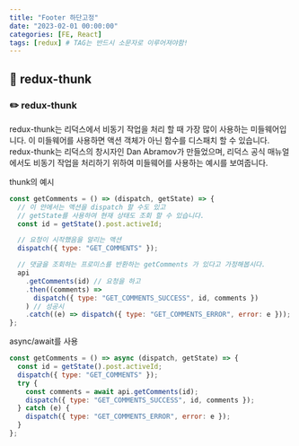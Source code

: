 ```yaml
---
title: "Footer 하단고정"
date: "2023-02-01 00:00:00"
categories: [FE, React]
tags: [redux] # TAG는 반드시 소문자로 이루어져야함!
---
```


## 📌 redux-thunk

### ✏️ redux-thunk

redux-thunk는 리덕스에서 비동기 작업을 처리 할 때 가장 많이 사용하는 미들웨어입니다. 이 미들웨어를 사용하면 액션 객체가 아닌 함수를 디스패치 할 수 있습니다. redux-thunk는 리덕스의 창시자인 Dan Abramov가 만들었으며, 리덕스 공식 매뉴얼에서도 비동기 작업을 처리하기 위하여 미들웨어를 사용하는 예시를 보여줍니다.

thunk의 예시

```javascript
const getComments = () => (dispatch, getState) => {
  // 이 안에서는 액션을 dispatch 할 수도 있고
  // getState를 사용하여 현재 상태도 조회 할 수 있습니다.
  const id = getState().post.activeId;

  // 요청이 시작했음을 알리는 액션
  dispatch({ type: "GET_COMMENTS" });

  // 댓글을 조회하는 프로미스를 반환하는 getComments 가 있다고 가정해봅시다.
  api
    .getComments(id) // 요청을 하고
    .then((comments) =>
      dispatch({ type: "GET_COMMENTS_SUCCESS", id, comments })
    ) // 성공시
    .catch((e) => dispatch({ type: "GET_COMMENTS_ERROR", error: e })); // 실패시
};
```

async/await를 사용

```javascript
const getComments = () => async (dispatch, getState) => {
  const id = getState().post.activeId;
  dispatch({ type: "GET_COMMENTS" });
  try {
    const comments = await api.getComments(id);
    dispatch({ type: "GET_COMMENTS_SUCCESS", id, comments });
  } catch (e) {
    dispatch({ type: "GET_COMMENTS_ERROR", error: e });
  }
};
```
